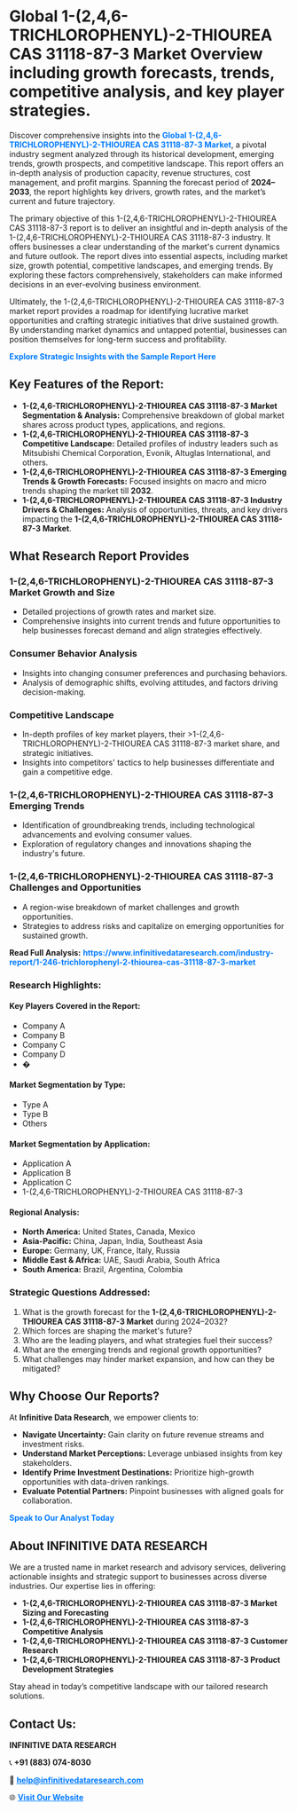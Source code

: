 <h1>Global 1-(2,4,6-TRICHLOROPHENYL)-2-THIOUREA CAS 31118-87-3 Market Overview including growth forecasts, trends, competitive analysis, and key player strategies.</h1>
<p>
Discover comprehensive insights into the 
<a href="https://www.infinitivedataresearch.com/industry-report/1-246-trichlorophenyl-2-thiourea-cas-31118-87-3-market" rel="dofollow" style="color: #007BFF; text-decoration: none;"><strong>Global 1-(2,4,6-TRICHLOROPHENYL)-2-THIOUREA CAS 31118-87-3 Market</strong></a>, a pivotal industry segment analyzed through its historical development, emerging trends, growth prospects, and competitive landscape. This report offers an in-depth analysis of production capacity, revenue structures, cost management, and profit margins. Spanning the forecast period of <strong>2024–2033</strong>, the report highlights key drivers, growth rates, and the market’s current and future trajectory.
</p>
<p>
The primary objective of this 1-(2,4,6-TRICHLOROPHENYL)-2-THIOUREA CAS 31118-87-3 report is to deliver an insightful and in-depth analysis of the 1-(2,4,6-TRICHLOROPHENYL)-2-THIOUREA CAS 31118-87-3 industry. It offers businesses a clear understanding of the market's current dynamics and future outlook. The report dives into essential aspects, including market size, growth potential, competitive landscapes, and emerging trends. By exploring these factors comprehensively, stakeholders can make informed decisions in an ever-evolving business environment.
</p>
<p>
Ultimately, the 1-(2,4,6-TRICHLOROPHENYL)-2-THIOUREA CAS 31118-87-3 market report provides a roadmap for identifying lucrative market opportunities and crafting strategic initiatives that drive sustained growth. By understanding market dynamics and untapped potential, businesses can position themselves for long-term success and profitability.
</p>
<p>
<a href="https://www.infinitivedataresearch.com/request-sample/reportId=111491" style="color: #007BFF; text-decoration: none;"><strong>Explore Strategic Insights with the Sample Report Here</strong></a>
</p>

<h2>Key Features of the Report:</h2>
<ul>
<li><strong>1-(2,4,6-TRICHLOROPHENYL)-2-THIOUREA CAS 31118-87-3 Market Segmentation & Analysis:</strong> Comprehensive breakdown of global market shares across product types, applications, and regions.</li>
<li><strong>1-(2,4,6-TRICHLOROPHENYL)-2-THIOUREA CAS 31118-87-3 Competitive Landscape:</strong> Detailed profiles of industry leaders such as Mitsubishi Chemical Corporation, Evonik, Altuglas International, and others.</li>
<li><strong>1-(2,4,6-TRICHLOROPHENYL)-2-THIOUREA CAS 31118-87-3 Emerging Trends & Growth Forecasts:</strong> Focused insights on macro and micro trends shaping the market till <strong>2032</strong>.</li>
<li><strong>1-(2,4,6-TRICHLOROPHENYL)-2-THIOUREA CAS 31118-87-3 Industry Drivers & Challenges:</strong> Analysis of opportunities, threats, and key drivers impacting the <strong>1-(2,4,6-TRICHLOROPHENYL)-2-THIOUREA CAS 31118-87-3 Market</strong>.</li>
</ul>

<h2>What Research Report Provides</h2>
<h3>1-(2,4,6-TRICHLOROPHENYL)-2-THIOUREA CAS 31118-87-3 Market Growth and Size</h3>
<ul>
<li>Detailed projections of growth rates and market size.</li>
<li>Comprehensive insights into current trends and future opportunities to help businesses forecast demand and align strategies effectively.</li>
</ul>

<h3>Consumer Behavior Analysis</h3>
<ul>
<li>Insights into changing consumer preferences and purchasing behaviors.</li>
<li>Analysis of demographic shifts, evolving attitudes, and factors driving decision-making.</li>
</ul>

<h3>Competitive Landscape</h3>
<ul>
<li>In-depth profiles of key market players, their >1-(2,4,6-TRICHLOROPHENYL)-2-THIOUREA CAS 31118-87-3 market share, and strategic initiatives.</li>
<li>Insights into competitors' tactics to help businesses differentiate and gain a competitive edge.</li>
</ul>

<h3>1-(2,4,6-TRICHLOROPHENYL)-2-THIOUREA CAS 31118-87-3 Emerging Trends</h3>
<ul>
<li>Identification of groundbreaking trends, including technological advancements and evolving consumer values.</li>
<li>Exploration of regulatory changes and innovations shaping the industry's future.</li>
</ul>

<h3>1-(2,4,6-TRICHLOROPHENYL)-2-THIOUREA CAS 31118-87-3 Challenges and Opportunities</h3>
<ul>
<li>A region-wise breakdown of market challenges and growth opportunities.</li>
<li>Strategies to address risks and capitalize on emerging opportunities for sustained growth.</li>
</ul>
<p><strong>Read Full Analysis:</strong> <a href="https://www.infinitivedataresearch.com/industry-report/1-246-trichlorophenyl-2-thiourea-cas-31118-87-3-market" rel="dofollow" style="color: #007BFF; text-decoration: none;"><strong>https://www.infinitivedataresearch.com/industry-report/1-246-trichlorophenyl-2-thiourea-cas-31118-87-3-market</strong></a></p>
<h3>Research Highlights:</h3>
<h4>Key Players Covered in the Report:</h4>
<ul><li>Company A</li><li>Company B</li><li>Company C</li><li>Company D</li><li>�</li></ul>
<h4>Market Segmentation by Type:</h4>
<ul><li>Type A</li><li>Type B</li><li>Others</li></ul>
<h4>Market Segmentation by Application:</h4>
<ul><li>Application A</li><li>Application B</li><li>Application C</li><li>1-(2,4,6-TRICHLOROPHENYL)-2-THIOUREA CAS 31118-87-3</li></ul>

<h4>Regional Analysis:</h4>
<ul>
<li><strong>North America:</strong> United States, Canada, Mexico</li>
<li><strong>Asia-Pacific:</strong> China, Japan, India, Southeast Asia</li>
<li><strong>Europe:</strong> Germany, UK, France, Italy, Russia</li>
<li><strong>Middle East & Africa:</strong> UAE, Saudi Arabia, South Africa</li>
<li><strong>South America:</strong> Brazil, Argentina, Colombia</li>
</ul>

<h3>Strategic Questions Addressed:</h3>
<ol>
<li>What is the growth forecast for the <strong>1-(2,4,6-TRICHLOROPHENYL)-2-THIOUREA CAS 31118-87-3 Market</strong> during 2024–2032?</li>
<li>Which forces are shaping the market's future?</li>
<li>Who are the leading players, and what strategies fuel their success?</li>
<li>What are the emerging trends and regional growth opportunities?</li>
<li>What challenges may hinder market expansion, and how can they be mitigated?</li>
</ol>

<h2>Why Choose Our Reports?</h2>
<p>At <strong>Infinitive Data Research</strong>, we empower clients to:</p>
<ul>
<li><strong>Navigate Uncertainty:</strong> Gain clarity on future revenue streams and investment risks.</li>
<li><strong>Understand Market Perceptions:</strong> Leverage unbiased insights from key stakeholders.</li>
<li><strong>Identify Prime Investment Destinations:</strong> Prioritize high-growth opportunities with data-driven rankings.</li>
<li><strong>Evaluate Potential Partners:</strong> Pinpoint businesses with aligned goals for collaboration.</li>
</ul>
<p><a href="https://www.infinitivedataresearch.com/industry-report/1-246-trichlorophenyl-2-thiourea-cas-31118-87-3-market" rel="dofollow" style="color: #007BFF; text-decoration: none;"><strong>Speak to Our Analyst Today</strong></a></p>

<h2>About INFINITIVE DATA RESEARCH</h2>
<p>We are a trusted name in market research and advisory services, delivering actionable insights and strategic support to businesses across diverse industries. Our expertise lies in offering:</p>
<ul>
<li><strong>1-(2,4,6-TRICHLOROPHENYL)-2-THIOUREA CAS 31118-87-3 Market Sizing and Forecasting</strong></li>
<li><strong>1-(2,4,6-TRICHLOROPHENYL)-2-THIOUREA CAS 31118-87-3 Competitive Analysis</strong></li>
<li><strong>1-(2,4,6-TRICHLOROPHENYL)-2-THIOUREA CAS 31118-87-3 Customer Research</strong></li>
<li><strong>1-(2,4,6-TRICHLOROPHENYL)-2-THIOUREA CAS 31118-87-3 Product Development Strategies</strong></li>
</ul>
<p>Stay ahead in today’s competitive landscape with our tailored research solutions.</p>

<h2>Contact Us:</h2>
<p><strong>INFINITIVE DATA RESEARCH</strong></p>
<p>📞 <strong>+91 (883) 074-8030</strong></p>
<p>📧 <strong><a href="mailto:help@infinitivedataresearch.com" style="color: #007BFF;">help@infinitivedataresearch.com</a></strong></p>
<p>🌐 <strong><a href="https://www.infinitivedataresearch.com" rel="dofollow" style="color: #007BFF;">Visit Our Website</a></strong></p>